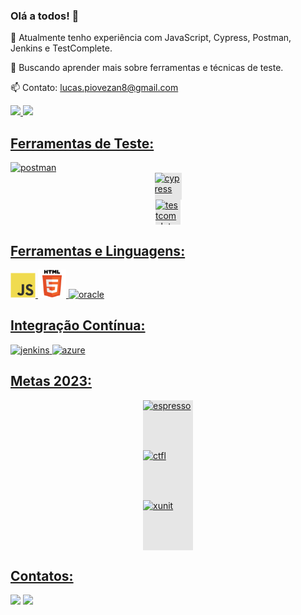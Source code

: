 ###  Olá a todos! 👋

🔭 Atualmente tenho experiência com JavaScript, Cypress, Postman, Jenkins e TestComplete.

🌱 Buscando aprender mais sobre ferramentas e técnicas de teste.

📫 Contato: lucas.piovezan8@gmail.com

<div>
<a href="https://github.com/lrocon18">
<img height="170em" src="https://github-readme-stats.vercel.app/api?username=lrocon18&show_icons=true&theme=dracula&include_all_commits=true&count_private=true"/>
<img height="170em" src="https://github-readme-stats.vercel.app/api/top-langs/?username=lrocon18&layout=compact&langs_count=7&theme=dracula"/>
 </div>

## Ferramentas de Teste:
<div>
<img alt="postman" height="40" width="40" src="https://camo.githubusercontent.com/9f1ca3b98fb55939fd8e45b6299cc9dfee7163ec9f663fd6f43fc5cfda3c118f/68747470733a2f2f7777772e7376677265706f2e636f6d2f646f776e6c6f61642f3335343230322f706f73746d616e2d69636f6e2e737667" data-canonical-src="https://www.svgrepo.com/download/354202/postman-icon.svg" style="max-width: 100%;">
<img alt="cypress" height="43" width="43" style="display: block;-webkit-user-select: none;margin: auto;background-color: hsl(0, 0%, 90%);transition: background-color 300ms;" src="https://paganresearch.io/images/cypressio.png">
 
<img alt="testcomplete" height="40" width="40" style="display: block;-webkit-user-select: none;margin: auto;background-color: hsl(0, 0%, 90%);transition: background-color 300ms;" src="https://d4.alternativeto.net/p-3PwZD6Blw2Ew8OQe7NlQvXxdDiqocyAb5Uim87EQI/rs:fill:280:280:0/g:ce:0:0/YWJzOi8vZGlzdC9pY29ucy90ZXN0Y29tcGxldGVfOTk3OTMucG5n.png">
</div>
  
## Ferramentas e Linguagens:
<div>
<img src="https://raw.githubusercontent.com/devicons/devicon/master/icons/javascript/javascript-original.svg" alt="javascript" width="40" height="40" style="max-width: 100%;">
<img src="https://raw.githubusercontent.com/devicons/devicon/master/icons/html5/html5-original-wordmark.svg" alt="html5" width="45" height="45" style="max-width: 100%;">
<img src="https://cdn.jsdelivr.net/gh/devicons/devicon/icons/oracle/oracle-original.svg" alt="oracle" width="40" height="40" style="max-width: 100%;"/>      
</div>

## Integração Contínua:
<div>
<img src="https://cdn.jsdelivr.net/gh/devicons/devicon/icons/jenkins/jenkins-original.svg" alt="jenkins" width="40" height="40" style="max-width: 100%;"/>   
<img src="https://cdn.iconscout.com/icon/free/png-512/free-azure-devops-3628645-3029870.png?f=avif&w=256" alt="azure" width="40" height="40" style="max-width: 100%";"/>
</div>

## Metas 2023:
<div>
 <img alt="espresso" height="80" width="80" style="display: block; margin: auto;background-color: hsl(0, 0%, 90%);transition: background-color 300ms;" src="https://www.e-gineering.com/wp-content/uploads/2016/01/espresso.png">

 <img alt="ctfl" height="80" width="80" style="display: block;-webkit-user-select: none;margin: auto;cursor: zoom-in;background-color: hsl(0, 0%, 90%);transition: background-color 300ms;" src="https://atsqa.org/assets/images/badges/CTFL-badge.png" width="400" height="403">

 <img alt="xunit" height="80" width="80" style="display: block;-webkit-user-select: none;margin: auto;cursor: zoom-in;background-color: hsl(0, 0%, 90%);transition: background-color 300ms;" src="https://logodix.com/logo/2029015.png" width="400" height="255">
</div>

 ## Contatos:

<div>
<a href = "mailto:lucas.piovezan8@gmail.com"><img src="https://img.shields.io/badge/Gmail-D14836?style=for-the-badge&logo=gmail&logoColor=white" target="_blank"></a>
<a href="https://www.linkedin.com/in/lucas-rocon/" target="_blank"><img src="https://img.shields.io/badge/-LinkedIn-%230077B5?style=for-the-badge&logo=linkedin&logoColor=white" target="_blank"></a>   
</div>

